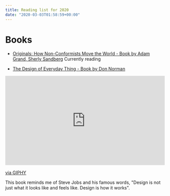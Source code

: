```yaml
---
title: Reading list for 2020
date: "2020-03-03T01:58:59+00:00"
---
```



# Books

- [Originals: How Non-Conformists Move the World - Book by Adam Grand, Sherly Sandberg](https://www.nytimes.com/2016/01/30/business/dealbook/creating-originality-at-home-and-at-work.html) Currently reading

- [The Design of Everyday Thing - Book by Don Norman](https://www.google.com/books/edition/The_Design_of_Everyday_Things/nVQPAAAAQBAJ?hl=en&gbpv=1&printsec=frontcover)

<div style="width:100%;height:0;padding-bottom:56%;position:relative;"><iframe src="https://giphy.com/embed/kDBRg2bsLDsignYqpt" width="100%" height="100%" style="position:absolute" frameBorder="0" class="giphy-embed" allowFullScreen></iframe></div><p><a href="https://giphy.com/gifs/kDBRg2bsLDsignYqpt">via GIPHY</a></p>

This book reminds me of Steve Jobs and his famous words, "Design is not just what it looks like and feels like. Design is how it works".